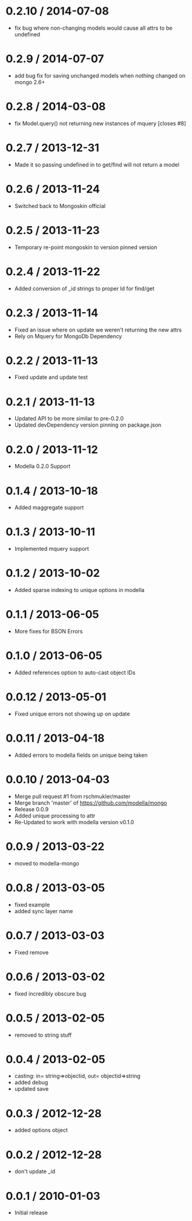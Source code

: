
0.2.10 / 2014-07-08 
==================

 * fix bug where non-changing models would cause all attrs to be undefined

0.2.9 / 2014-07-07 
==================

 * add bug fix for saving unchanged models when nothing changed on mongo 2.6+

0.2.8 / 2014-03-08 
==================

 * fix Model.query() not returning new instances of mquery [closes #8]

0.2.7 / 2013-12-31 
==================

 * Made it so passing undefined in to get/find will not return a model

0.2.6 / 2013-11-24 
==================

 * Switched back to Mongoskin official

0.2.5 / 2013-11-23 
==================

 * Temporary re-point mongoskin to version pinned version

0.2.4 / 2013-11-22 
==================

 * Added conversion of _id strings to proper Id for find/get

0.2.3 / 2013-11-14 
==================

 * Fixed an issue where on update we weren't returning the new attrs
 * Rely on Mquery for MongoDb Dependency

0.2.2 / 2013-11-13 
==================

 * Fixed update and update test

0.2.1 / 2013-11-13 
==================

 * Updated API to be more similar to pre-0.2.0
 * Updated devDependency version pinning on package.json

0.2.0 / 2013-11-12 
==================

 * Modella 0.2.0 Support

0.1.4 / 2013-10-18 
==================

 * Added maggregate support

0.1.3 / 2013-10-11 
==================

  * Implemented mquery support

0.1.2 / 2013-10-02 
==================

  * Added sparse indexing to unique options in modella

0.1.1 / 2013-06-05 
==================

 * More fixes for BSON Errors

0.1.0 / 2013-06-05 
==================

 * Added references option to  auto-cast object IDs

0.0.12 / 2013-05-01 
==================
  * Fixed unique errors not showing up on update

0.0.11 / 2013-04-18 
==================

  * Added errors to modella fields on unique being taken

0.0.10 / 2013-04-03 
==================

  * Merge pull request #1 from rschmukler/master
  * Merge branch 'master' of https://github.com/modella/mongo
  * Release 0.0.9
  * Added unique processing to attr
  * Re-Updated to work with modella version v0.1.0

0.0.9 / 2013-03-22
==================

  * moved to modella-mongo

0.0.8 / 2013-03-05
==================

  * fixed example
  * added sync layer name

0.0.7 / 2013-03-03
==================

  * Fixed remove

0.0.6 / 2013-03-02
==================

  * fixed incredibly obscure bug

0.0.5 / 2013-02-05
==================

  * removed to string stuff

0.0.4 / 2013-02-05
==================

  * casting: in= string=>objectid, out= objectid=>string
  * added debug
  * updated save

0.0.3 / 2012-12-28
==================

  * added options object


0.0.2 / 2012-12-28
==================

  * don't update _id

0.0.1 / 2010-01-03
==================

  * Initial release
